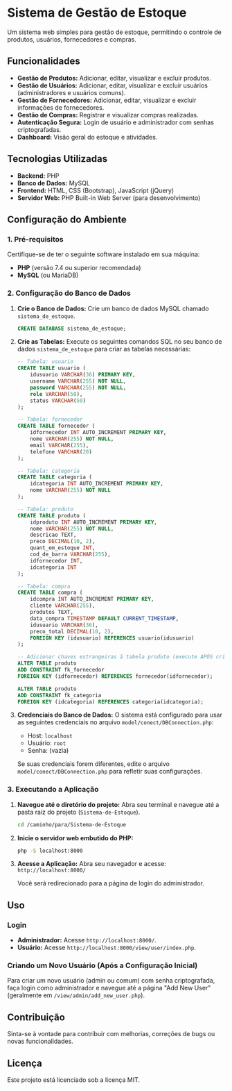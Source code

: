 # Sistema de Gestão de Estoque

Um sistema web simples para gestão de estoque, permitindo o controle de produtos, usuários, fornecedores e compras.

## Funcionalidades

*   **Gestão de Produtos:** Adicionar, editar, visualizar e excluir produtos.
*   **Gestão de Usuários:** Adicionar, editar, visualizar e excluir usuários (administradores e usuários comuns).
*   **Gestão de Fornecedores:** Adicionar, editar, visualizar e excluir informações de fornecedores.
*   **Gestão de Compras:** Registrar e visualizar compras realizadas.
*   **Autenticação Segura:** Login de usuário e administrador com senhas criptografadas.
*   **Dashboard:** Visão geral do estoque e atividades.

## Tecnologias Utilizadas

*   **Backend:** PHP
*   **Banco de Dados:** MySQL
*   **Frontend:** HTML, CSS (Bootstrap), JavaScript (jQuery)
*   **Servidor Web:** PHP Built-in Web Server (para desenvolvimento)

## Configuração do Ambiente

### 1. Pré-requisitos

Certifique-se de ter o seguinte software instalado em sua máquina:

*   **PHP** (versão 7.4 ou superior recomendada)
*   **MySQL** (ou MariaDB)

### 2. Configuração do Banco de Dados

1.  **Crie o Banco de Dados:**
    Crie um banco de dados MySQL chamado `sistema_de_estoque`.

    ```sql
    CREATE DATABASE sistema_de_estoque;
    ```

2.  **Crie as Tabelas:**
    Execute os seguintes comandos SQL no seu banco de dados `sistema_de_estoque` para criar as tabelas necessárias:

    ```sql
    -- Tabela: usuario
    CREATE TABLE usuario (
        idusuario VARCHAR(36) PRIMARY KEY,
        username VARCHAR(255) NOT NULL,
        password VARCHAR(255) NOT NULL,
        role VARCHAR(50),
        status VARCHAR(50)
    );

    -- Tabela: fornecedor
    CREATE TABLE fornecedor (
        idfornecedor INT AUTO_INCREMENT PRIMARY KEY,
        nome VARCHAR(255) NOT NULL,
        email VARCHAR(255),
        telefone VARCHAR(20)
    );

    -- Tabela: categoria
    CREATE TABLE categoria (
        idcategoria INT AUTO_INCREMENT PRIMARY KEY,
        nome VARCHAR(255) NOT NULL
    );

    -- Tabela: produto
    CREATE TABLE produto (
        idproduto INT AUTO_INCREMENT PRIMARY KEY,
        nome VARCHAR(255) NOT NULL,
        descricao TEXT,
        preco DECIMAL(10, 2),
        quant_em_estoque INT,
        cod_de_barra VARCHAR(255),
        idfornecedor INT,
        idcategoria INT
    );

    -- Tabela: compra
    CREATE TABLE compra (
        idcompra INT AUTO_INCREMENT PRIMARY KEY,
        cliente VARCHAR(255),
        produtos TEXT,
        data_compra TIMESTAMP DEFAULT CURRENT_TIMESTAMP,
        idusuario VARCHAR(36),
        preco_total DECIMAL(10, 2),
        FOREIGN KEY (idusuario) REFERENCES usuario(idusuario)
    );

    -- Adicionar chaves estrangeiras à tabela produto (execute APÓS criar as tabelas fornecedor e categoria)
    ALTER TABLE produto
    ADD CONSTRAINT fk_fornecedor
    FOREIGN KEY (idfornecedor) REFERENCES fornecedor(idfornecedor);

    ALTER TABLE produto
    ADD CONSTRAINT fk_categoria
    FOREIGN KEY (idcategoria) REFERENCES categoria(idcategoria);
    ```

3.  **Credenciais do Banco de Dados:**
    O sistema está configurado para usar as seguintes credenciais no arquivo `model/conect/DBConnection.php`:
    *   Host: `localhost`
    *   Usuário: `root`
    *   Senha: (vazia)

    Se suas credenciais forem diferentes, edite o arquivo `model/conect/DBConnection.php` para refletir suas configurações.

### 3. Executando a Aplicação

1.  **Navegue até o diretório do projeto:**
    Abra seu terminal e navegue até a pasta raiz do projeto (`Sistema-de-Estoque`).

    ```bash
    cd /caminho/para/Sistema-de-Estoque
    ```

2.  **Inicie o servidor web embutido do PHP:**

    ```bash
    php -S localhost:8000
    ```

3.  **Acesse a Aplicação:**
    Abra seu navegador e acesse: `http://localhost:8000/`

    Você será redirecionado para a página de login do administrador.

## Uso

### Login

*   **Administrador:** Acesse `http://localhost:8000/`.
*   **Usuário:** Acesse `http://localhost:8000/view/user/index.php`.

### Criando um Novo Usuário (Após a Configuração Inicial)

Para criar um novo usuário (admin ou comum) com senha criptografada, faça login como administrador e navegue até a página "Add New User" (geralmente em `/view/admin/add_new_user.php`).

## Contribuição

Sinta-se à vontade para contribuir com melhorias, correções de bugs ou novas funcionalidades.

## Licença

Este projeto está licenciado sob a licença MIT.